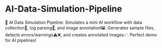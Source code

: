 # AI-Data-Simulation-Pipeline
🚀 AI Data Simulation Pipeline: Simulates a mini AI workflow with data collection📂, log parsing📝, and image annotation🖼️. Generates sample files, detects errors/warnings⚠️❌, and creates annotated images✅. Perfect demo for AI pipelines!
